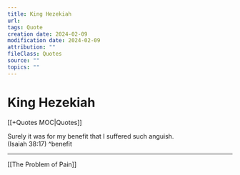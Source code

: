 ```yaml
---
title: King Hezekiah
url: 
tags: Quote
creation date: 2024-02-09
modification date: 2024-02-09
attribution: ""
fileClass: Quotes
source: ""
topics: ""
---
```


# King Hezekiah

[[+Quotes MOC|Quotes]]

Surely it was for my benefit that I suffered such anguish.  
(Isaiah 38:17) ^benefit

---

[[The Problem of Pain]]
